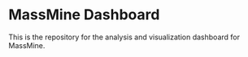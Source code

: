 # MassMine Dashboard

This is the repository for the analysis and visualization dashboard for MassMine. 
